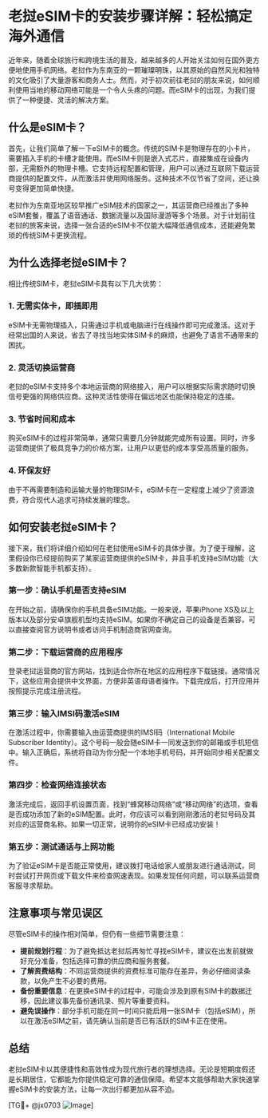 # 老挝eSIM卡的安装步骤详解：轻松搞定海外通信

近年来，随着全球旅行和跨境生活的普及，越来越多的人开始关注如何在国外更方便地使用手机网络。老挝作为东南亚的一颗璀璨明珠，以其原始的自然风光和独特的文化吸引了大量游客和商务人士。然而，对于初次前往老挝的朋友来说，如何顺利使用当地的移动网络可能是一个令人头疼的问题。而eSIM卡的出现，为我们提供了一种便捷、灵活的解决方案。

## 什么是eSIM卡？

首先，让我们简单了解一下eSIM卡的概念。传统的SIM卡是物理存在的小卡片，需要插入手机的卡槽才能使用。而eSIM卡则是嵌入式芯片，直接集成在设备内部，无需额外的物理卡槽。它支持远程配置和管理，用户可以通过互联网下载运营商提供的配置文件，从而激活并使用网络服务。这种技术不仅节省了空间，还让换号变得更加简单快捷。

老挝作为东南亚地区较早推广eSIM技术的国家之一，其运营商已经推出了多种eSIM套餐，覆盖了语音通话、数据流量以及国际漫游等多个场景。对于计划前往老挝的旅客来说，选择一张合适的eSIM卡不仅能大幅降低通信成本，还能避免繁琐的传统SIM卡更换流程。

## 为什么选择老挝eSIM卡？

相比传统SIM卡，老挝eSIM卡具有以下几大优势：

### 1. **无需实体卡，即插即用**
eSIM卡无需物理插入，只需通过手机或电脑进行在线操作即可完成激活。这对于经常出国的人来说，省去了寻找当地实体SIM卡的麻烦，也避免了语言不通带来的困扰。

### 2. **灵活切换运营商**
老挝的eSIM卡支持多个本地运营商的网络接入，用户可以根据实际需求随时切换信号更强的网络供应商。这种灵活性使得在偏远地区也能保持稳定的连接。

### 3. **节省时间和成本**
购买eSIM卡的过程非常简单，通常只需要几分钟就能完成所有设置。同时，许多运营商提供了极具竞争力的价格方案，让用户以更低的成本享受高质量的服务。

### 4. **环保友好**
由于不再需要制造和运输大量的物理SIM卡，eSIM卡在一定程度上减少了资源浪费，符合现代人追求可持续发展的理念。

## 如何安装老挝eSIM卡？

接下来，我们将详细介绍如何在老挝使用eSIM卡的具体步骤。为了便于理解，这里假设你已经提前购买了某家运营商提供的eSIM卡，并且手机支持eSIM功能（大多数新款智能手机都支持）。

### 第一步：确认手机是否支持eSIM
在开始之前，请确保你的手机具备eSIM功能。一般来说，苹果iPhone XS及以上版本以及部分安卓旗舰机型均支持eSIM。如果你不确定自己的设备是否兼容，可以直接查阅官方说明书或者访问手机制造商官网查询。

### 第二步：下载运营商的应用程序
登录老挝运营商的官方网站，找到适合你所在地区的应用程序下载链接。通常情况下，这些应用会提供中文界面，方便非英语母语者操作。下载完成后，打开应用并按照提示完成注册流程。

### 第三步：输入IMSI码激活eSIM
在激活过程中，你需要输入由运营商提供的IMSI码（International Mobile Subscriber Identity）。这个号码一般会随eSIM卡一同发送到你的邮箱或手机短信中。输入正确后，系统将自动为你分配一个本地手机号码，并开始同步相关配置文件。

### 第四步：检查网络连接状态
激活完成后，返回手机设置页面，找到“蜂窝移动网络”或“移动网络”的选项，查看是否成功添加了新的eSIM配置。此时，你应该可以看到刚刚激活的老挝号码及其对应的运营商名称。如果一切正常，说明你的eSIM卡已经成功安装！

### 第五步：测试通话与上网功能
为了验证eSIM卡是否能正常使用，建议拨打电话给家人或朋友进行通话测试，同时尝试打开网页或下载文件来检查网速表现。如果发现任何问题，可以联系运营商客服寻求帮助。

## 注意事项与常见误区

尽管eSIM卡的操作相对简单，但仍有一些细节需要注意：

- **提前规划行程**：为了避免抵达老挝后再匆忙寻找eSIM卡，建议在出发前就做好充分准备，包括选择可靠的供应商和服务套餐。
- **了解资费结构**：不同运营商提供的资费标准可能存在差异，务必仔细阅读条款，以免产生不必要的费用。
- **备份重要信息**：在更换eSIM卡的过程中，可能会涉及到原有SIM卡的数据迁移，因此建议事先备份通讯录、照片等重要资料。
- **避免误操作**：部分手机可能在同一时间只能启用一张SIM卡（包括eSIM），所以在激活eSIM之前，请先确认当前是否已有活跃的SIM卡正在使用。

## 总结

老挝eSIM卡以其便捷性和高效性成为现代旅行者的理想选择。无论是短期度假还是长期居住，它都能为你提供稳定可靠的通信保障。希望本文能够帮助大家快速掌握eSIM卡的安装方法，让每一次出行都更加从容不迫。

[TG💪+ @jx0703 ![Image](https://github.com/user-attachments/assets/dbca1d08-cadb-493c-b0ec-ad6f7a83f270)]